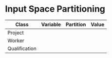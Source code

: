 # Input Space Partitioning

|Class   | Variable  | Partition  | Value  |
|---|---|---|---|
| Project  |  |   |   |
| Worker  |   |   |   |
| Qualification  |   |   |   |